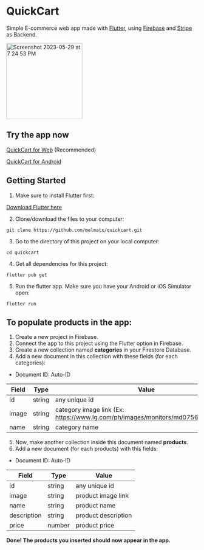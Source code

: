 # QuickCart

Simple E-commerce web app made with [Flutter](https://flutter.dev/), using [Firebase](https://firebase.google.com/) and [Stripe](https://stripe.com/) as Backend.

<img width="200" alt="Screenshot 2023-05-29 at 7 24 53 PM" src="https://github.com/melmatx/QuickCart/assets/87235413/71d75c69-c89b-4709-bf18-85cbc3a09ae5">


## Try the app now

[QuickCart for Web](https://quickcart-web.vercel.app/) (Recommended)

[QuickCart for Android](https://github.com/melmatx/QuickCart/releases/)

## Getting Started

1. Make sure to install Flutter first:

[Download Flutter here](https://docs.flutter.dev/get-started/install)

2. Clone/download the files to your computer:

`git clone https://github.com/melmatx/quickcart.git`

3. Go to the directory of this project on your local computer:

`cd quickcart`

4. Get all dependencies for this project:

`flutter pub get`

5. Run the flutter app. Make sure you have your Android or iOS Simulator open:

`flutter run`

## To populate products in the app:

1. Create a new project in Firebase.
2. Connect the app to this project using the Flutter option in Firebase.
3. Create a new collection named **categories** in your Firestore Database.
4. Add a new document in this collection with these fields (for each categories):

- Document ID: Auto-ID

| Field    | Type    | Value                     |
| -------- | ------- | ------------------------- |
| id       | string  | any unique id             |
| image    | string  | category image link (Ex: https://www.lg.com/ph/images/monitors/md07562694/D1.jpg) |
| name     | string  | category name             |

5. Now, make another collection inside this document named **products**.
6. Add a new document (for each products) with this fields:

- Document ID: Auto-ID

| Field       | Type    | Value                     |
| ----------- | ------- | ------------------------- |
| id          | string  | any unique id             |
| image       | string  | product image link        |
| name        | string  | product name              |
| description | string  | product description       |
| price       | number  | product price             |

**Done! The products you inserted should now appear in the app.**
